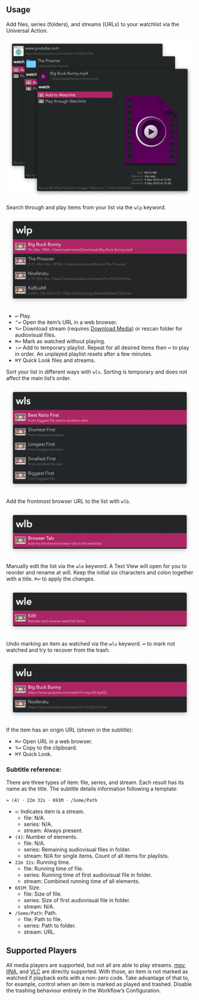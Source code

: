 ## Usage

Add files, series (folders), and streams (URLs) to your watchlist via the Universal Action.

![Universal action for adding to watchlist](images/ua.png)

Search through and play items from your list via the `wlp` keyword.

![Showing items to play](images/wlp.png)

* <kbd>↩</kbd> Play.
* <kbd>⌃</kbd><kbd>↩</kbd> Open the item’s URL in a web browser.
* <kbd>⌥</kbd><kbd>↩</kbd> Download stream (requires [Download Media](https://alfred.app/workflows/vitor/download-media/)) or rescan folder for audiovisual files.
* <kbd>⌘</kbd><kbd>↩</kbd> Mark as watched without playing.
* <kbd>⇧</kbd><kbd>↩</kbd> Add to temporary playlist. Repeat for all desired items then <kbd>↩</kbd> to play in order. An unplayed playlist resets after a few minutes.
* <kbd>⌘</kbd><kbd>Y</kbd> Quick Look files and streams.

Sort your list in different ways with `wls`. Sorting is temporary and does not affect the main list’s order.

![Showing sort options](images/wls.png)

Add the frontmost browser URL to the list with `wlb`.

![Frontmost browser tab](images/wlb.png)

Manually edit the list via the `wle` keyword. A Text View will open for you to reorder and rename at will. Keep the initial six characters and colon together with a title. <kbd>⌘</kbd><kbd>↩</kbd> to apply the changes.

![Edit list](images/wle.png)

Undo marking an item as watched via the `wlu` keyword. <kbd>↩</kbd> to mark not watched and try to recover from the trash.

![Showing watched items](images/wlu.png)

If the item has an origin URL (shown in the subtitle):

* <kbd>⌘</kbd><kbd>↩</kbd> Open URL in a web browser.
* <kbd>⌥</kbd><kbd>↩</kbd> Copy to the clipboard.
* <kbd>⌘</kbd><kbd>Y</kbd> Quick Look.

### Subtitle reference:

There are three types of item: file, series, and stream. Each result has its name as the title. The subtitle details information following a template:

```
≈ (4) 𐄁 22m 32s 𐄁 691M 𐄁 /Some/Path
```

* `≈`: Indicates item is a stream.
    * file: N/A.
    * series: N/A.
    * stream: Always present.
* `(4)`: Number of elements.
    * file: N/A.
    * series: Remaining audiovisual files in folder.
    * stream: N/A for single items. Count of all items for playlists.
* `22m 32s`: Running time.
    * file: Running time of file.
    * series: Running time of first audiovisual file in folder.
    * stream: Combined running time of all elements.
* `691M`: Size.
    * file: Size of file.
    * series: Size of first audiovisual file in folder.
    * stream: N/A.
* `/Some/Path`: Path.
    * file: Path to file.
    * series: Path to folder.
    * stream: URL.

## Supported Players

All media players are supported, but not all are able to play streams. [mpv](http://mpv.io/), [IINA](https://lhc70000.github.io/iina/), and [VLC](http://www.videolan.org/vlc/index.html) are directly supported. With those, an item is not marked as watched if playback exits with a non-zero code. Take advantage of that to, for example, control when an item is marked as played and trashed. Disable the trashing behaviour entirely in the Workflow’s Configuration.
